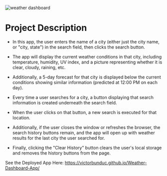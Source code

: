 ![weather dashboard](https://user-images.githubusercontent.com/71414528/98449926-e027af80-20ec-11eb-9ee5-35d5fc19ca99.png)

# Project Description



* In this app, the user enters the name of a city (either just the city name, or "city, state") in the search field, then clicks the search button.
* The app will display the current weather conditions in that city, including temperature, humidity, UV index, and a picture representing whether it is clear, cloudy, raining, etc. 
* Additionally, a 5-day forecast for that city is displayed below the current conditions showing similar information (predicted at 12:00 PM on each day).

* Every time a user searches for a city, a button displaying that search information is created underneath the search field.  
* When the user clicks on that button, a new search is executed for that location. 
* Additionally, if the user closes the window or refreshes the browser, the search history buttons remain, and the app will open up with weather results for the last city the user searched for. 
* Finally, clicking the "Clear History" button clears the user's local storage and removes the history buttons from the page.

See the Deployed App Here:
https://victorbunduc.github.io/Weather-Dashboard-App/

